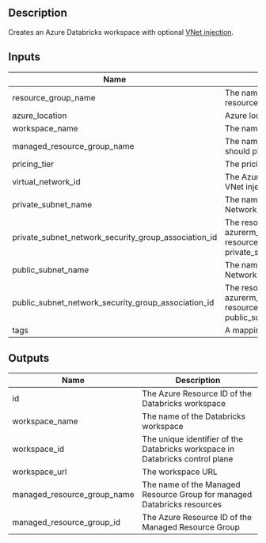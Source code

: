 ## Description

Creates an Azure Databricks workspace with optional [VNet injection](https://docs.microsoft.com/en-us/azure/databricks/administration-guide/cloud-configurations/azure/vnet-inject).

## Inputs

| Name                                                 | Description                                                                                                                             | Type | Default          | Required |
|------------------------------------------------------|-----------------------------------------------------------------------------------------------------------------------------------------|------|------------------|:--------:|
| resource_group_name                                  | The name of the Resource Group in which the resources should exist                                                                      | `string` | n/a              | yes |
| azure_location                                       | Azure location in which the resources should exist                                                                                      | `string` | `null`           | no |
| workspace_name                                       | The name of the Databricks workspace resource                                                                                           | `string` | n/a              | yes |
| managed_resource_group_name                          | The name of the Resource Group where Azure should place the managed Databricks resources                                                | `string` | `null`           | no |
| pricing_tier                                         | The pricing tier to use for the Databricks workspace                                                                                    | `string` | `premium`        | no |
| virtual_network_id                                   | The Azure Resource ID of the Virtual Network for VNet injection                                                                         | `string` | `null`           | no |
| private_subnet_name                                  | The name of the Private Subnet within the Virtual Network                                                                               | `string` | `private-subnet` | no |
| private_subnet_network_security_group_association_id | The resource ID of the azurerm_subnet_network_security_group_association resource which is referred to by the private_subnet_name field | `string` | `null`           | no |
| public_subnet_name                                   | The name of the Public Subnet within the Virtual Network                                                                                | `string` | `public-subnet`  | no |
| public_subnet_network_security_group_association_id  | The resource ID of the azurerm_subnet_network_security_group_association resource which is referred to by the public_subnet_name field  | `string` | `null`           | no |
| tags                                                 | A mapping of tags to assign to the resources                                                                                            | `map(string)` | `{}`             | no |

## Outputs

| Name | Description |
|------|-------------|
| id | The Azure Resource ID of the Databricks workspace |
| workspace_name | The name of the Databricks workspace |
| workspace_id | The unique identifier of the Databricks workspace in Databricks control plane |
| workspace_url | The workspace URL |
| managed_resource_group_name | The name of the Managed Resource Group for managed Databricks resources |
| managed_resource_group_id | The Azure Resource ID of the Managed Resource Group |
